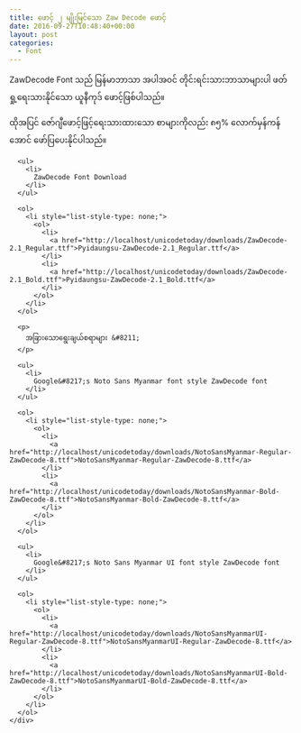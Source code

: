 ```yaml
---
title: ဖောင့် ၂ မျိုးမြင်သော Zaw Decode ဖောင့်
date: 2016-09-27T10:48:40+00:00
layout: post
categories:
  - Font
---
```

<span style="font-size: inherit;">ZawDecode Font သည် မြန်မာဘာသာ အပါအဝင် တိုင်းရင်းသားဘာသာများပါ ဖတ်ရှု့ရေးသားနိုင်သော ယူနီကုဒ် ဖောင့်ဖြစ်ပါသည်။</span>

<div class="field field-name-body field-type-text-with-summary field-label-hidden view-mode-full">
  <div class="field-items">
    <div class="field-item even">
      <p>
        ထိုအပြင် ဇော်ဂျီဖောင့်ဖြင့်ရေးသားထားသော စာများကိုလည်း ၈၅% လောက်မှန်ကန်အောင် ဖော်ပြပေးနိုင်ပါသည်။
      </p>
      
      <ul>
        <li>
          ZawDecode Font Download
        </li>
      </ul>
      
      <ol>
        <li style="list-style-type: none;">
          <ol>
            <li>
              <a href="http://localhost/unicodetoday/downloads/ZawDecode-2.1_Regular.ttf">Pyidaungsu-ZawDecode-2.1_Regular.ttf</a>
            </li>
            <li>
              <a href="http://localhost/unicodetoday/downloads/ZawDecode-2.1_Bold.ttf">Pyidaungsu-ZawDecode-2.1_Bold.ttf</a>
            </li>
          </ol>
        </li>
      </ol>
      
      <p>
        အခြား‌‌သောရွေးချယ်စရာများ &#8211;
      </p>
      
      <ul>
        <li>
          Google&#8217;s Noto Sans Myanmar font style ZawDecode font
        </li>
      </ul>
      
      <ol>
        <li style="list-style-type: none;">
          <ol>
            <li>
              <a href="http://localhost/unicodetoday/downloads/NotoSansMyanmar-Regular-ZawDecode-8.ttf">NotoSansMyanmar-Regular-ZawDecode-8.ttf</a>
            </li>
            <li>
              <a href="http://localhost/unicodetoday/downloads/NotoSansMyanmar-Bold-ZawDecode-8.ttf">NotoSansMyanmar-Bold-ZawDecode-8.ttf</a>
            </li>
          </ol>
        </li>
      </ol>
      
      <ul>
        <li>
          Google&#8217;s Noto Sans Myanmar UI font style ZawDecode font
        </li>
      </ul>
      
      <ol>
        <li style="list-style-type: none;">
          <ol>
            <li>
              <a href="http://localhost/unicodetoday/downloads/NotoSansMyanmarUI-Regular-ZawDecode-8.ttf">NotoSansMyanmarUI-Regular-ZawDecode-8.ttf</a>
            </li>
            <li>
              <a href="http://localhost/unicodetoday/downloads/NotoSansMyanmarUI-Bold-ZawDecode-8.ttf">NotoSansMyanmarUI-Bold-ZawDecode-8.ttf</a>
            </li>
          </ol>
        </li>
      </ol>
    </div>
  </div>
</div>